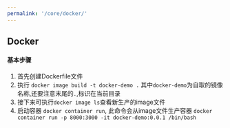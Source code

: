 ```yaml
---
permalink: '/core/docker/'
---
```


## Docker

#### 基本步骤
1. 首先创建Dockerfile文件
2. 执行 `docker image build -t docker-demo .`
其中`docker-demo`为自取的镜像名称,还要注意末尾的`.`,标识在当前目录
3. 接下来可执行`docker image ls`查看新生产的image文件
4. 启动容器 `docker container run`, 此命令会从image文件生产容器
  `docker container run -p 8000:3000 -it docker-demo:0.0.1 /bin/bash`
